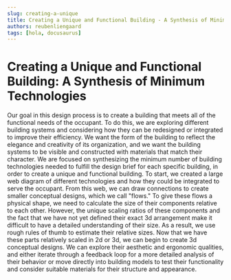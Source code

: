 ```yaml
---
slug: creating-a-unique
title: Creating a Unique and Functional Building - A Synthesis of Minimum Technologies
authors: reubenliengaard
tags: [hola, docusaurus]
---
```


# Creating a Unique and Functional Building: A Synthesis of Minimum Technologies

Our goal in this design process is to create a building that meets all of the functional needs of the occupant. To do this, we are exploring different building systems and considering how they can be redesigned or integrated to improve their efficiency. We want the form of the building to reflect the elegance and creativity of its organization, and we want the building systems to be visible and constructed with materials that match their character.
We are focused on synthesizing the minimum number of building technologies needed to fulfill the design brief for each specific building, in order to create a unique and functional building. To start, we created a large web diagram of different technologies and how they could be integrated to serve the occupant. From this web, we can draw connections to create smaller conceptual designs, which we call "flows." To give these flows a physical shape, we need to calculate the size of their components relative to each other. However, the unique scaling ratios of these components and the fact that we have not yet defined their exact 3d arrangement make it difficult to have a detailed understanding of their size. As a result, we use rough rules of thumb to estimate their relative sizes.
Now that we have these parts relatively scaled in 2d or 3d, we can begin to create 3d conceptual designs. We can explore their aesthetic and ergonomic qualities, and either iterate through a feedback loop for a more detailed analysis of their behavior or move directly into building models to test their functionality and consider suitable materials for their structure and appearance.
